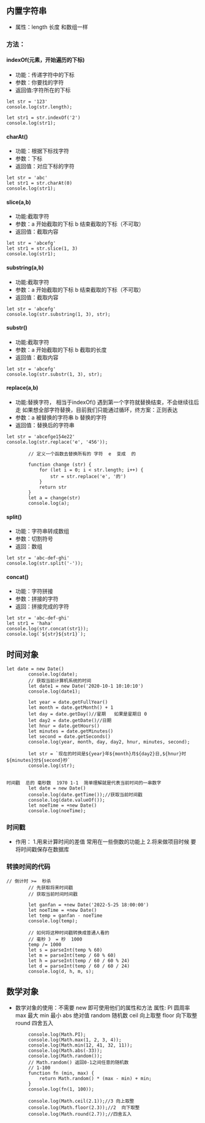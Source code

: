 ## 内置字符串

- 属性：length 长度  和数组一样

### 方法：

#### indexOf(元素，开始遍历的下标)
- 功能：传递字符中的下标
- 参数：你要找的字符
- 返回值:字符所在的下标
```
let str = '123'
console.log(str.length);

let str1 = str.indexOf('2')
console.log(str1);
```
#### charAt()
- 功能：根据下标找字符
- 参数：下标
- 返回值：对应下标的字符

```
let str = 'abc'
let str1 = str.charAt(0)
console.log(str1);
```

#### slice(a,b)
- 功能:截取字符
- 参数：a 开始截取的下标  b 结束截取的下标（不可取）
- 返回值：截取内容

```
let str = 'abcefg'
let str1 = str.slice(1, 3)
console.log(str1);
```

#### substring(a,b)
- 功能:截取字符
- 参数：a 开始截取的下标  b 结束截取的下标（不可取）
- 返回值：截取内容

```
let str = 'abcefg'
console.log(str.substring(1, 3), str);
```

#### substr()
- 功能:截取字符
- 参数：a 开始截取的下标  b 截取的长度
- 返回值：截取内容

```
let str = 'abcefg'
console.log(str.substr(1, 3), str);
```

#### replace(a,b)
- 功能:替换字符， 相当于indexOf()  遇到第一个字符就替换结束，不会继续往后走
        如果想全部字符替换，目前我们只能通过循环，终方案：正则表达
- 参数：a 被替换的字符串  b 替换的字符
- 返回值：替换后的字符串

```
let str = 'abcefge154e22'
console.log(str.replace('e', '456'));

        // 定义一个函数去替换所有的 字符  e  变成  的

        function change (str) {
            for (let i = 0; i < str.length; i++) {
                str = str.replace('e', '的')
            }
            return str
        }
        let a = change(str)
        console.log(a);
```

#### split()
- 功能：字符串转成数组
- 参数：切割符号
- 返回：数组

```
let str = 'abc-def-ghi'
console.log(str.split('-'));
```

#### concat()
- 功能：字符拼接
- 参数：拼接的字符
- 返回：拼接完成的字符

```
let str = 'abc-def-ghi'
let str1 = 'haha'
console.log(str.concat(str1));
console.log(`${str}${str1}`);
```



## 时间对象

```
let date = new Date()
        console.log(date);
        // 获取当前计算机系统的时间
        let date1 = new Date('2020-10-1 10:10:10')
        console.log(date1);

        let year = date.getFullYear()
        let month = date.getMonth() + 1
        let day = date.getDay()//星期   如果是星期日 0
        let day2 = date.getDate()//日期
        let hnur = date.getHours()
        let minutes = date.getMinutes()
        let second = date.getSeconds()
        console.log(year, month, day, day2, hnur, minutes, second);

        let str = `现在的时间是${year}年${month}月${day2}日,${hnur}时${minutes}分${second}杪`
        console.log(str);


时间戳  总的 毫秒数  1970 1-1  简单理解就是代表当前时间的一串数字
        let date = new Date()
        console.log(date.getTime());//获取当前时间戳
        console.log(date.valueOf());
        let noeTime = +new Date()
        console.log(noeTime);
```


### 时间戳
- 作用：
    1.用来计算时间的差值 常用在一些倒数的功能上
    2.将来做项目时候 要将时间戳保存在数据库


### 转换时间的代码

```
// 倒计时 >=  秒杀
        // 先获取将来时间戳
        // 获取当前时间时间戳

        let ganfan = +new Date('2022-5-25 18:00:00')
        let noeTime = +new Date()
        let temp = ganfan - noeTime
        console.log(temp);

        // 如何将这种时间戳转换成普通人看的
        // 毫秒 》 = 杪  1000
        temp /= 1000
        let s = parseInt(temp % 60)
        let m = parseInt(temp / 60 % 60)
        let h = parseInt(temp / 60 / 60 % 24)
        let d = parseInt(temp / 60 / 60 / 24)
        console.log(d, h, m, s);
```



## 数学对象

- 数学对象的使用：不需要 new 即可使用他们的属性和方法
    属性:
        PI   圆周率
        max  最大
        min  最小
        abs  绝对值
        random  随机数
        ceil  向上取整
        floor  向下取整
        round 四舍五入

```
        console.log(Math.PI);
        console.log(Math.max(1, 2, 3, 4));
        console.log(Math.min(12, 41, 32, 11));
        console.log(Math.abs(-33));
        console.log(Math.random());
        // Math.random() 返回0-1之间任意的随机数
        // 1-100
        function fn (min, max) {
            return Math.random() * (max - min) + min;
        }
        console.log(fn(1, 100));

        console.log(Math.ceil(2.1));//3 向上取整
        console.log(Math.floor(2.3));//2  向下取整
        console.log(Math.round(2.7));//四舍五入

```